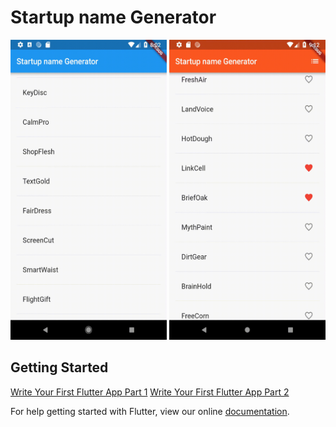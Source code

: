 # Startup name Generator

<img src="media/01.gif" width="250" height="480">
<img src="media/02.gif" width="250" height="480">

## Getting Started
[Write Your First Flutter App Part 1](https://codelabs.developers.google.com/codelabs/first-flutter-app-pt1)
[Write Your First Flutter App Part 2](https://codelabs.developers.google.com/codelabs/first-flutter-app-pt2)

For help getting started with Flutter, view our online
[documentation](https://flutter.io/).
